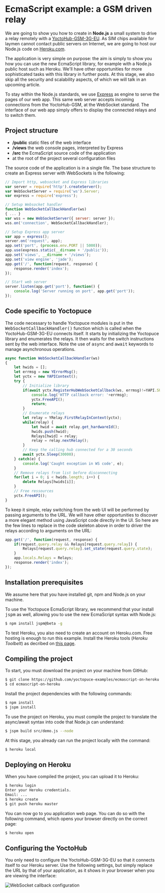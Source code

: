 EcmaScript example: a GSM driven relay
======================================

We are going to show you how to create in **Node.js** a small system to drive a relay remotely with a 
[YoctoHub-GSM-3G-EU](https://www.yoctopuce.com/EN/products/extensions-and-networking/yoctohub-gsm-3g-eu). 
As SIM chips available for laymen cannot contact public servers on Internet, 
we are going to host our Node.js code on [Heroku.com](https://www.heroku.com/).

The application is very simple on purpose: the aim is simply to show you how you can use the new EcmaScript 
library, for example with a Node.js public host such as Heroku. We'll have other opportunities for more 
sophisticated tasks with this library in further posts. At this stage, we also skip all the security and 
scalability aspects, of which we will talk in an upcoming article.

To stay within the Node.js standards, we use [Express](http://expressjs.com/) as engine to serve the pages 
of our web app. This same web server accepts incoming connections from the YoctoHub-GSM, at the WebSocket 
standard. The interface of our web app simply offers to display the connected relays and to switch them.

## Project structure

* **/public**
    static files of the web interface
* **/views**
    the web console pages, interpreted by Express
* **/src**
    the EcmaScript source code of the application
* at the root of the project
  several configuration files

The source code of the application is in a single file. The base structure to create an Express server with 
WebSockets is the following:

```javascript
// Import http, websocket and Express libraries
var server = require('http').createServer();
var WebSocketServer = require('ws').Server;
var express = require('express');

// Setup Websocket handler
function WebSocketCallbackHandler(ws)
{ ... }
var wss = new WebSocketServer({ server: server });
wss.on('connection', WebSocketCallbackHandler);

// Setup Express app server
var app = express();
server.on('request', app);
app.set('port', (process.env.PORT || 5000));
app.use(express.static(__dirname + '/public'));
app.set('views', __dirname + '/views');
app.set('view engine', 'jade');
app.get('/', function(request, response) {
    response.render('index');
});

// Start web server
server.listen(app.get('port'), function() {
    console.log('Server running on port', app.get('port'));
});
```

## Code specific to Yoctopuce

The code necessary to handle Yoctopuce modules is put in the <tt>WebSocketCallbackHandler()</tt> function which is called when the <product>YoctoHub-GSM-3G-EU</product> connects itself. It starts by initializing the Yoctopuce library and enumerates the relays. It then waits for the switch instructions sent by the web interface. Note the use of <tt>async</tt> and <tt>await</tt> keywords to manage asynchronous operations.
```javascript
async function WebSocketCallbackHandler(ws)
{
    let hwids = [];
    let errmsg = new YErrorMsg();
    let yctx = new YAPIContext();
    try {
        // Initialize library
        if(await yctx.RegisterHubWebSocketCallback(ws, errmsg)!=YAPI.SUCCESS){
            console.log('HTTP callback error: '+errmsg);
            yctx.FreeAPI();
            return;
        }
        // Enumerate relays
        let relay = YRelay.FirstRelayInContext(yctx);
        while(relay) {
            let hwid = await relay.get_hardwareId();
            hwids.push(hwid);
            Relays[hwid] = relay;
            relay = relay.nextRelay();
        }
        // Keep the calling hub connected for a 30 seconds
        await yctx.Sleep(30000);
    } catch(e) {
        console.log('Caught exception in WS code', e);
    }
    // Remove relays from list before disconnecting
    for(let i = 0; i < hwids.length; i++) {
        delete Relays[hwids[i]];
    }
    // Free ressources
    yctx.FreeAPI();
}
```

To keep it simple, relay switching from the web UI will be performed by passing arguments to the URL. 
We will have other opportunities to discover a more elegant method using JavaScript code directly in the UI. 
So here are the few lines to replace in the code skeleton above in order to driver the relays according to arguments on the URL:
```javascript
app.get('/', function(request, response) {
    if(request.query.relay && Relays[request.query.relay]) {
        Relays[request.query.relay].set_state(request.query.state);
    }
    app.locals.Relays = Relays;
    response.render('index');
});
```

## Installation prerequisites

We assume here that you have installed git, npm and Node.js on your machine.

To use the Yoctopuce EcmaScript library, we recommend that your install <tt>jspm</tt> as well, allowing you to use the new EcmaScript syntax with Node.js:
```bash
$ npm install jspm@beta -g
```
To test Heroku, you also need to create an account on Heroku.com. Free hosting is enough to run this example. Install the Heroku tools (<i>Heroku Toolbelt</i>) as decribed on <a href="https://devcenter.heroku.com/articles/getting-started-with-nodejs#set-up" target="_blank">this page</a>.

## Compiling the project

To start, you must download the project on your machine from GitHub:
```bash
$ git clone https://github.com/yoctopuce-examples/ecmascript-on-heroku.git
$ cd ecmascript-on-heroku
```
Install the project dependencies with the following commands:
```bash
$ npm install
$ jspm install
```
To use the project on Heroku, you must compile the project to translate the async/await syntax into code that Node.js can understand:
```bash
$ jspm build src/demo.js --node
```
At this stage, you already can run the project locally with the command:
```bash
$ heroku local
```

## Deploying on Heroku

When you have compiled the project, you can upload it to Heroku:
```bash
$ heroku login
Enter your Heroku credentials.
Email: ...
$ heroku create
$ git push heroku master
```
You can now go to you application web page. You can do so with the following command, which opens your browser directly on the correct page:
```bash
$ heroku open
```

## Configuring the YoctoHub

You only need to configure the <product>YoctoHub-GSM-3G-EU</product> so that it connects itself to our Heroku server. Use the following settings, but simply replace the URL by that of your application, as it shows in your browser when you are viewing the interface:

![WebSocket callback configuration](https://www.yoctopuce.com/pubarchive/2016-04/configuration_callback_2.png)

